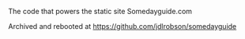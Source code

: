 The code that powers the static site Somedayguide.com

Archived and rebooted at https://github.com/jdlrobson/somedayguide
